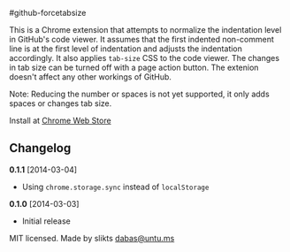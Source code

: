 #github-forcetabsize

This is a Chrome extension that attempts to normalize the indentation level 
in GitHub's code viewer. It assumes that the first indented non-comment line 
is at the first level of indentation and adjusts the indentation accordingly. 
It also applies `tab-size` CSS to the code viewer. The changes in tab size 
can be turned off with a page action button. The extenion doesn't affect 
any other workings of GitHub.

Note: Reducing the number or spaces is not yet supported, it only adds spaces
or changes tab size.

Install at [Chrome Web Store](https://chrome.google.com/webstore/detail/github-forcetabsize/djgjbkiceplcmddchilbonmgmfdjbafc)

## Changelog

**0.1.1** [2014-03-04]

 * Using `chrome.storage.sync` instead of `localStorage`

**0.1.0** [2014-03-03]

 * Initial release

MIT licensed. Made by slikts <dabas@untu.ms>

